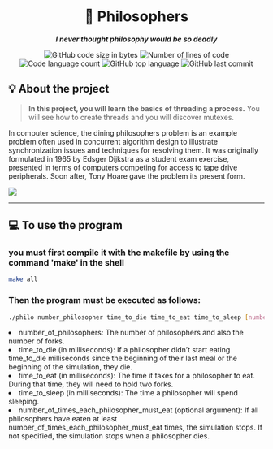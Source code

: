 <h1 align="center">
	📖 Philosophers
</h1>

<p align="center">
	<b><i>I never thought philosophy would be so deadly</i></b><br>
</p>

<p align="center">
	<img alt="GitHub code size in bytes" src="https://img.shields.io/github/languages/code-size/dspilleb/Philosophers?color=lightblue" />
	<img alt="Number of lines of code" src="https://img.shields.io/tokei/lines/github/dspilleb/Philosophers?color=critical" />
	<img alt="Code language count" src="https://img.shields.io/github/languages/count/dspilleb/Philosophers?color=yellow" />
	<img alt="GitHub top language" src="https://img.shields.io/github/languages/top/dspilleb/Philosophers?color=blue" />
	<img alt="GitHub last commit" src="https://img.shields.io/github/last-commit/dspilleb/Philosophers?color=green" />
</p>

## 💡 About the project

> __In this project, you will learn the basics of threading a process.__
>  You will see how to create threads and you will discover mutexes.

  In computer science, the dining philosophers problem is an example problem often used 
  in concurrent algorithm design to illustrate synchronization issues and techniques for resolving them.
It was originally formulated in 1965 by Edsger Dijkstra as a student exam exercise, presented in terms of computers competing for access to tape drive peripherals.
Soon after, Tony Hoare gave the problem its present form.

<img src="//upload.wikimedia.org/wikipedia/commons/thumb/7/7b/An_illustration_of_the_dining_philosophers_problem.png/220px-An_illustration_of_the_dining_philosophers_problem.png">

------------

## 💻 To use the program 
<h3>you must first compile it with the makefile by using the command 'make' in the shell</h3>

```bash
make all
```

<h3>Then the program must be executed as follows: </h3>

```bash
./philo number_philosopher time_to_die time_to_eat time_to_sleep [number_of_time_each_philosophers_must_eat]
```

<li>number_of_philosophers: The number of philosophers and also the number
of forks.</li>
<li>time_to_die (in milliseconds): If a philosopher didn’t start eating time_to_die
milliseconds since the beginning of their last meal or the beginning of the simulation, they die.</li>
<li>time_to_eat (in milliseconds): The time it takes for a philosopher to eat.
During that time, they will need to hold two forks.</li>
<li>time_to_sleep (in milliseconds): The time a philosopher will spend sleeping.</li>
<li>number_of_times_each_philosopher_must_eat (optional argument): If all
philosophers have eaten at least number_of_times_each_philosopher_must_eat
times, the simulation stops. If not specified, the simulation stops when a
philosopher dies.</li>
